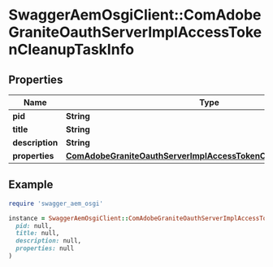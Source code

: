 # SwaggerAemOsgiClient::ComAdobeGraniteOauthServerImplAccessTokenCleanupTaskInfo

## Properties

| Name | Type | Description | Notes |
| ---- | ---- | ----------- | ----- |
| **pid** | **String** |  | [optional] |
| **title** | **String** |  | [optional] |
| **description** | **String** |  | [optional] |
| **properties** | [**ComAdobeGraniteOauthServerImplAccessTokenCleanupTaskProperties**](ComAdobeGraniteOauthServerImplAccessTokenCleanupTaskProperties.md) |  | [optional] |

## Example

```ruby
require 'swagger_aem_osgi'

instance = SwaggerAemOsgiClient::ComAdobeGraniteOauthServerImplAccessTokenCleanupTaskInfo.new(
  pid: null,
  title: null,
  description: null,
  properties: null
)
```

